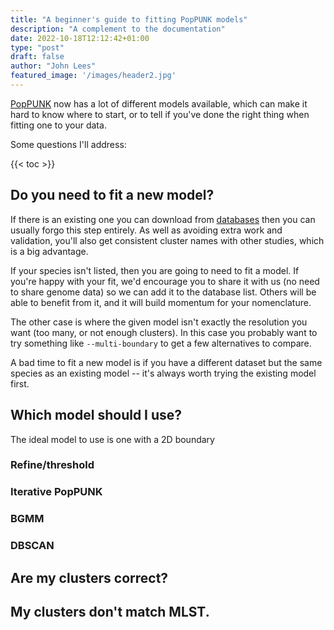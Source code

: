 ```yaml
---
title: "A beginner's guide to fitting PopPUNK models"
description: "A complement to the documentation"
date: 2022-10-18T12:12:42+01:00
type: "post"
draft: false
author: "John Lees"
featured_image: '/images/header2.jpg'
---
```


[PopPUNK](https://www.poppunk.net/) now has a lot of different models available,
which can make it hard to know where to start, or to tell if you've done the right
thing when fitting one to your data.

Some questions I'll address:

{{< toc >}}

## Do you need to fit a new model?

If there is an existing one you can download
from [databases](https://www.poppunk.net/databases) then you can usually forgo this
step entirely. As well as avoiding extra work and validation, you'll also get consistent
cluster names with other studies, which is a big advantage.

If your species isn't listed, then you are going to need to fit a model. If you're happy
with your fit, we'd encourage you to share it with us (no need to share genome data) so we
can add it to the database list. Others will be able to benefit from it, and it will
build momentum for your nomenclature.

The other case is where the given model isn't exactly the resolution you want (too many,
or not enough clusters). In this case you probably want to try something like
`--multi-boundary` to get a few alternatives to compare.

A bad time to fit a new model is if you have a different dataset but the same species
as an existing model -- it's always worth trying the existing model first.

## Which model should I use?

The ideal model to use is one with a 2D boundary

### Refine/threshold

### Iterative PopPUNK

### BGMM

### DBSCAN


## Are my clusters correct?

## My clusters don't match MLST.


